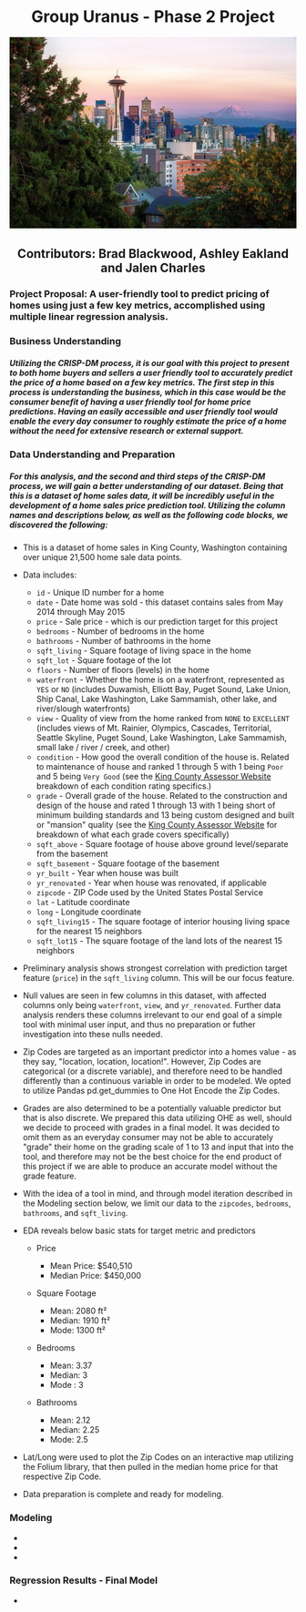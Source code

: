 <center> <h1>  Group Uranus - Phase 2 Project </h1> </center>


<center> <img src="./images/skyline.jpeg" alt="King County Skyline" width="800"/> </center>

<center> <h2> Contributors:  Brad Blackwood, Ashley Eakland and Jalen Charles </h2> </center>

### Project Proposal: A user-friendly tool to predict pricing of homes using just a few key metrics, accomplished using multiple linear regression analysis.

### Business Understanding
##### Utilizing the CRISP-DM process, it is our goal with this project to present to both home buyers and sellers a user friendly tool to accurately predict the price of a home based on a few key metrics. The first step in this process is understanding the business, which in this case would be the consumer benefit of having a user friendly tool for home price predictions. Having an easily accessible and user friendly tool would enable the every day consumer to roughly estimate the price of a home without the need for extensive research or external support.
### Data Understanding and Preparation
##### For this analysis, and the second and third steps of the CRISP-DM process, we will gain a better understanding of our dataset. Being that this is a dataset of home sales data, it will be incredibly useful in the development of a home sales price prediction tool. Utilizing the column names and descriptions below, as well as the following code blocks, we discovered the following:

* This is a dataset of home sales in King County, Washington containing over unique 21,500 home sale data points.
* Data includes:
    * `id` - Unique ID number for a home
    * `date` - Date home was sold - this dataset contains sales from May 2014 through May 2015
    * `price` - Sale price - which is our prediction target for this project
    * `bedrooms` - Number of bedrooms in the home
    * `bathrooms` - Number of bathrooms in the home
    * `sqft_living` - Square footage of living space in the home
    * `sqft_lot` - Square footage of the lot 
    * `floors` - Number of floors (levels) in the home
    * `waterfront` - Whether the home is on a waterfront, represented as `YES` or `NO` (includes Duwamish, Elliott Bay, Puget Sound, Lake Union, Ship Canal, Lake Washington, Lake Sammamish, other lake, and river/slough waterfronts)
    * `view` - Quality of view from the home ranked from `NONE` to `EXCELLENT` (includes views of Mt. Rainier, Olympics, Cascades, Territorial, Seattle Skyline, Puget Sound, Lake Washington, Lake Sammamish, small lake / river / creek, and other)
    * `condition` - How good the overall condition of the house is. Related to maintenance of house and ranked 1 through 5 with 1 being `Poor` and 5 being `Very Good` (see the [King County Assessor Website](https://info.kingcounty.gov/assessor/esales/Glossary.aspx?type=r) breakdown of each condition rating specifics.)
    * `grade` - Overall grade of the house. Related to the construction and design of the house and rated 1 through 13 with 1 being short of minimum building standards and 13 being custom designed and built or "mansion" quality (see the [King County Assessor Website](https://info.kingcounty.gov/assessor/esales/Glossary.aspx?type=r) for breakdown of what each grade covers specifically)
    * `sqft_above` - Square footage of house above ground level/separate from the basement
    * `sqft_basement` - Square footage of the basement
    * `yr_built` - Year when house was built
    * `yr_renovated` - Year when house was renovated, if applicable
    * `zipcode` - ZIP Code used by the United States Postal Service
    * `lat` - Latitude coordinate
    * `long` - Longitude coordinate
    * `sqft_living15` - The square footage of interior housing living space for the nearest 15 neighbors
    * `sqft_lot15` - The square footage of the land lots of the nearest 15 neighbors
    
* Preliminary analysis shows strongest correlation with prediction target feature (`price`) in the `sqft_living` column. This will be our focus feature.
* Null values are seen in few columns in this dataset, with affected columns only being `waterfront`, `view`, and `yr_renovated`. Further data analysis renders these columns irrelevant to our end goal of a simple tool with minimal user input, and thus no preparation or futher investigation into these nulls needed.
* Zip Codes are targeted as an important predictor into a homes value - as they say, "location, location, location!". However, Zip Codes are categorical (or a discrete variable), and therefore need to be handled differently than a continuous variable in order to be modeled. We opted to utilize Pandas pd.get_dummies to One Hot Encode the Zip Codes. 
* Grades are also determined to be a potentially valuable predictor but that is also discrete. We prepared this data utilizing OHE as well, should we decide to proceed with grades in a final model. It was decided to omit them as an everyday consumer may not be able to accurately "grade" their home on the grading scale of 1 to 13 and input that into the tool, and therefore may not be the best choice for the end product of this project if we are able to produce an accurate model without the grade feature.
* With the idea of a tool in mind, and through model iteration described in the Modeling section below, we limit our data to the `zipcodes`, `bedrooms`, `bathrooms`, and `sqft_living`.
* EDA reveals below basic stats for target metric and predictors 
     
    * Price
        * Mean Price: \$540,510
        * Median Price: \$450,000
        
    * Square Footage
        * Mean: 2080 ft²
        * Median: 1910 ft²
        * Mode: 1300 ft²

    * Bedrooms
        * Mean: 3.37 
        * Median: 3
        * Mode : 3

    * Bathrooms
        * Mean: 2.12 
        * Median: 2.25
        * Mode: 2.5

* Lat/Long were used to plot the Zip Codes on an interactive map utilizing the Folium library, that then pulled in the median home price for that respective Zip Code. 
* Data preparation is complete and ready for modeling.

### Modeling
* 
* 
* 

### Regression Results - Final Model
* 